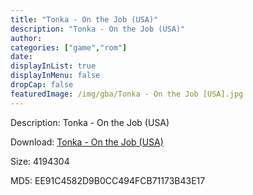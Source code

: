 ```yaml
---
title: "Tonka - On the Job (USA)"
description: "Tonka - On the Job (USA)"
author: 
categories: ["game","rom"]
date: 
displayInList: true
displayInMenu: false
dropCap: false
featuredImage: /img/gba/Tonka - On the Job [USA].jpg
---
```


Description: Tonka - On the Job (USA)

Download: <a style="text-decoration:underline;" href="https://mega.nz/#!GKgSSCSK!ao5gn4WvZcPlDsg65LK8F1dxPpg2NoYiipQOT4Yi9LE" target = "_blank" rel = "nofollow" > Tonka - On the Job (USA)</a>

Size: 4194304

MD5: EE91C4582D9B0CC494FCB71173B43E17


